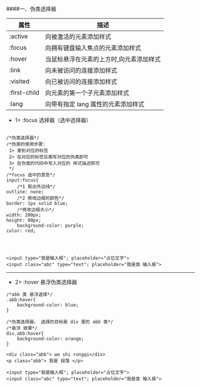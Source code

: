 
####一、伪类选择器

|属性|描述|
|-|-|
|:active|向被激活的元素添加样式|
|:focus|向拥有键盘输入焦点的元素添加样式|
|:hover|当鼠标悬浮在元素的上方时,向元素添加样式|
|:link|向未被访问的连接添加样式|
|:visited|向已被访问的连接添加样式|
|:first-child|向元素的第一个子元素添加样式|
|:lang|向带有指定 lang 属性的元素添加样式|

- 1> :focus 选择器（选中选择器）

```objc

/*伪类选择器*/
/*伪类的使用步骤:
 1> 拿到对应的标签
 2> 在对应的标签后面写对应的伪类即可
 3> 在伪类的代码中写入对应的 样式描述即可
 */
/*focus 选中的意思*/
input:focus{
    /*1 取出外边线*/
outline: none;
    /*2 修改边框的颜色*/
border: 1px solid blue;
    /*修改边框大小*/
width: 200px;
height: 80px;
    background-color: purple;
color: red;




<input type="我是输入框"; placeholder="占位文字">
<input class="abc" type="text"; placeholder="我是类 输入框">

```

***

- 2> :hover  悬浮伪类选择器


```objc
/*abb 类 悬浮选择*/
.abb:hover{
    background-color: blue;
}

/*伪类选择器， 选择的目标是 div 里的 abb 类*/
/*悬浮 效果*/
div.abb:hover{
    background-color: orange;
}

<div class="abb"> wo shi rongqi</div>
<p class="abb"> 我是 段落 </p>

<input type="我是输入框"; placeholder="占位文字">
<input class="abc" type="text"; placeholder="我是类 输入框">

```




